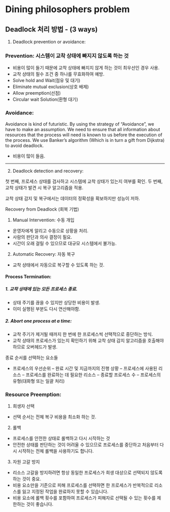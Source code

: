 # Dining philosophers problem
## Deadlock 처리 방법 - (3 ways)
1. Deadlock prevention or avoidance:

### Prevention: 시스템이 교착 상태에 빠지지 않도록 하는 것
- 비용이 많이 들기 때문에 교착 상태에 빠지지 않게 하는 것이 최우선인 경우 사용.
- 교착 상태의 필수 조건 중 하나를 무효화하여 예방.
- Solve hold and Wait(점유 및 대기)
- Eliminate mutual exclusion(상호 배제)
- Allow preemption(선점)
- Circular wait Solution(환형 대기)

### Avoidance:
Avoidance is kind of futuristic. By using the strategy of “Avoidance”, we have to make an assumption. We need to ensure that all information about resources that the process will need is known to us before the execution of the process. We use Banker’s algorithm (Which is in turn a gift from Dijkstra) to avoid deadlock. 

- 비용이 많이 들음.
------------------------

2. Deadlock detection and recovery: 

첫 번째, 프로세스 상태를 검사하고 시스템에 교착 상태가 있는지 여부를 확인.
두 번째, 교착 상태가 발견 시 복구 알고리즘을 적용.

교착 상태 감지 및 복구에서는 데이터의 정확성을 확보하지만 성능이 저하.

Recovery from Deadlock (회복 기법)

1. Manual Intervention: 수동 개입
- 운영자에게 알리고 수동으로 상황을 처리.
- 사람의 판단과 의사 결정이 필요.
- 시간이 오래 걸릴 수 있으므로 대규모 시스템에서 불가능.

2. Automatic Recovery: 자동 복구
- 교착 상태에서 자동으로 복구할 수 있도록 하는 것.

#### Process Termination:
##### 1. 교착 상태에 있는 모든 프로세스 종료.
- 상태 주기를 끊을 수 있지만 상당한 비용이 발생.
- 이미 실행된 부분도 다시 연산해야함.

##### 2. Abort one process at a time:
- 교착 주기가 제거될 때까지 한 번에 한 프로세스씩 선택적으로 중단하는 방식.
- 교착 상태의 프로세스가 있는지 확인하기 위해 교착 상태 감지 알고리즘을 호출해야 하므로 오버헤드가 발생.

종료 순서를 선택하는 요소들
- 프로세스의 우선순위
– 완료 시간 및 지금까지의 진행 상황
– 프로세스에 사용된 리소스
– 프로세스를 완료하는 데 필요한 리소스
– 종료할 프로세스 수
– 프로세스의 유형(대화형 또는 일괄 처리)

### Resource Preemption:
1. 희생자 선택
- 선택 순서는 전체 복구 비용을 최소화 하는 것.

2. 롤백
- 프로세스를 안전한 상태로 롤백하고 다시 시작하는 것
- 안전한 상태를 판단하는 것이 어려울 수 있으므로 프로세스를 중단하고 처음부터 다시 시작하는 전체 롤백을 사용하기도 합니다.

3. 자원 고갈 방지
- 리소스 고갈을 방지하려면 항상 동일한 프로세스가 희생 대상으로 선택되지 않도록 하는 것이 중요. 
- 비용 요소만을 기준으로 피해 프로세스를 선택하면 한 프로세스가 반복적으로 리소스를 잃고 지정된 작업을 완료하지 못할 수 있습니다. 
- 비용 요소에 롤백 횟수를 포함하여 프로세스가 피해자로 선택될 수 있는 횟수를 제한하는 것이 좋습니다.